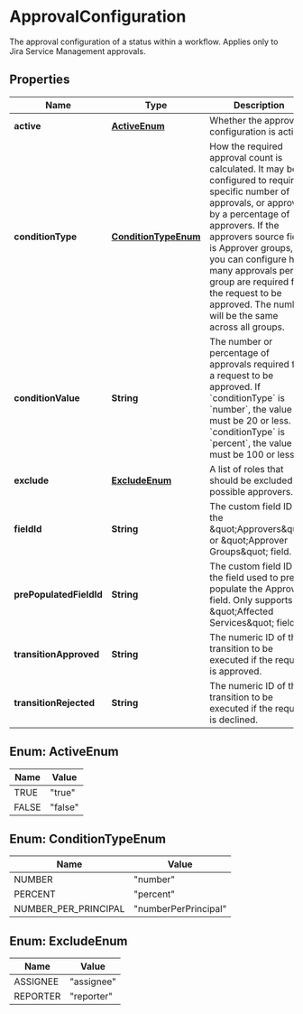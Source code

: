 

# ApprovalConfiguration

The approval configuration of a status within a workflow. Applies only to Jira Service Management approvals.

## Properties

| Name | Type | Description | Notes |
|------------ | ------------- | ------------- | -------------|
|**active** | [**ActiveEnum**](#ActiveEnum) | Whether the approval configuration is active. |  |
|**conditionType** | [**ConditionTypeEnum**](#ConditionTypeEnum) | How the required approval count is calculated. It may be configured to require a specific number of approvals, or approval by a percentage of approvers. If the approvers source field is Approver groups, you can configure how many approvals per group are required for the request to be approved. The number will be the same across all groups. |  |
|**conditionValue** | **String** | The number or percentage of approvals required for a request to be approved. If &#x60;conditionType&#x60; is &#x60;number&#x60;, the value must be 20 or less. If &#x60;conditionType&#x60; is &#x60;percent&#x60;, the value must be 100 or less. |  |
|**exclude** | [**ExcludeEnum**](#ExcludeEnum) | A list of roles that should be excluded as possible approvers. |  [optional] |
|**fieldId** | **String** | The custom field ID of the \&quot;Approvers\&quot; or \&quot;Approver Groups\&quot; field. |  |
|**prePopulatedFieldId** | **String** | The custom field ID of the field used to pre-populate the Approver field. Only supports the \&quot;Affected Services\&quot; field. |  [optional] |
|**transitionApproved** | **String** | The numeric ID of the transition to be executed if the request is approved. |  |
|**transitionRejected** | **String** | The numeric ID of the transition to be executed if the request is declined. |  |



## Enum: ActiveEnum

| Name | Value |
|---- | -----|
| TRUE | &quot;true&quot; |
| FALSE | &quot;false&quot; |



## Enum: ConditionTypeEnum

| Name | Value |
|---- | -----|
| NUMBER | &quot;number&quot; |
| PERCENT | &quot;percent&quot; |
| NUMBER_PER_PRINCIPAL | &quot;numberPerPrincipal&quot; |



## Enum: ExcludeEnum

| Name | Value |
|---- | -----|
| ASSIGNEE | &quot;assignee&quot; |
| REPORTER | &quot;reporter&quot; |



